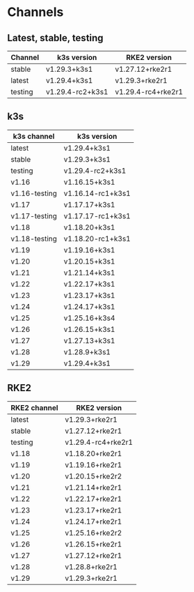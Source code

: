 # Channels

## Latest, stable, testing

| Channel | k3s version | RKE2 version |
| ------- | ----------- | ------------ |
stable|v1.29.3+k3s1|v1.27.12+rke2r1
latest|v1.29.4+k3s1|v1.29.3+rke2r1
testing|v1.29.4-rc2+k3s1|v1.29.4-rc4+rke2r1

## k3s

| k3s channel | k3s version |
| ----------- | ----------- |
| latest | v1.29.4+k3s1 |
| stable | v1.29.3+k3s1 |
| testing | v1.29.4-rc2+k3s1 |
| v1.16 | v1.16.15+k3s1 |
| v1.16-testing | v1.16.14-rc1+k3s1 |
| v1.17 | v1.17.17+k3s1 |
| v1.17-testing | v1.17.17-rc1+k3s1 |
| v1.18 | v1.18.20+k3s1 |
| v1.18-testing | v1.18.20-rc1+k3s1 |
| v1.19 | v1.19.16+k3s1 |
| v1.20 | v1.20.15+k3s1 |
| v1.21 | v1.21.14+k3s1 |
| v1.22 | v1.22.17+k3s1 |
| v1.23 | v1.23.17+k3s1 |
| v1.24 | v1.24.17+k3s1 |
| v1.25 | v1.25.16+k3s4 |
| v1.26 | v1.26.15+k3s1 |
| v1.27 | v1.27.13+k3s1 |
| v1.28 | v1.28.9+k3s1 |
| v1.29 | v1.29.4+k3s1 |

## RKE2

| RKE2 channel | RKE2 version |
| ------------ | ----------- |
| latest | v1.29.3+rke2r1 |
| stable | v1.27.12+rke2r1 |
| testing | v1.29.4-rc4+rke2r1 |
| v1.18 | v1.18.20+rke2r1 |
| v1.19 | v1.19.16+rke2r1 |
| v1.20 | v1.20.15+rke2r2 |
| v1.21 | v1.21.14+rke2r1 |
| v1.22 | v1.22.17+rke2r1 |
| v1.23 | v1.23.17+rke2r1 |
| v1.24 | v1.24.17+rke2r1 |
| v1.25 | v1.25.16+rke2r2 |
| v1.26 | v1.26.15+rke2r1 |
| v1.27 | v1.27.12+rke2r1 |
| v1.28 | v1.28.8+rke2r1 |
| v1.29 | v1.29.3+rke2r1 |
